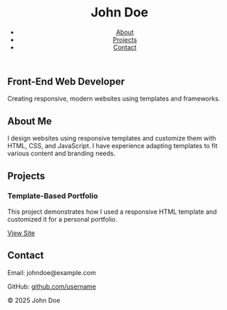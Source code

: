 <!DOCTYPE html>
<html lang="en">
<head>
  <meta charset="UTF-8">
  <title>Portfolio - Template Based</title>
  <meta name="viewport" content="width=device-width, initial-scale=1.0">
  <link rel="stylesheet" href="style.css">
</head>
<body>

  <header class="header">
    <div class="container">
      <h1>John Doe</h1>
      <nav>
        <ul class="nav">
          <li><a href="#about">About</a></li>
          <li><a href="#projects">Projects</a></li>
          <li><a href="#contact">Contact</a></li>
        </ul>
      </nav>
    </div>
  </header>

  <section class="hero">
    <div class="container">
      <h2>Front-End Web Developer</h2>
      <p>Creating responsive, modern websites using templates and frameworks.</p>
    </div>
  </section>

  <section id="about" class="section">
    <div class="container">
      <h2>About Me</h2>
      <p>I design websites using responsive templates and customize them with HTML, CSS, and JavaScript. I have experience adapting templates to fit various content and branding needs.</p>
    </div>
  </section>

  <section id="projects" class="section">
    <div class="container">
      <h2>Projects</h2>
      <div class="project-card">
        <h3>Template-Based Portfolio</h3>
        <p>This project demonstrates how I used a responsive HTML template and customized it for a personal portfolio.</p>
        <a href="#" target="_blank">View Site</a>
      </div>
      <!-- Add more project cards as needed -->
    </div>
  </section>

  <section id="contact" class="section">
    <div class="container">
      <h2>Contact</h2>
      <p>Email: johndoe@example.com</p>
      <p>GitHub: <a href="https://github.com/username" target="_blank">github.com/username</a></p>
    </div>
  </section>

  <footer class="footer">
    <div class="container">
      <p>&copy; 2025 John Doe</p>
    </div>
  </footer>

</body>
</html>
